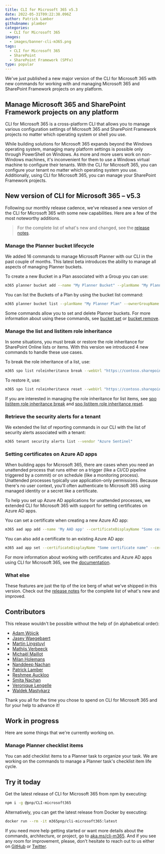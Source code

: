 ```yaml
---
title: CLI for Microsoft 365 v5.3
date: 2022-05-31T09:22:38.096Z
author: Patrick Lamber
githubname: plamber
categories:
  - CLI for Microsoft 365
images:
  - images/banner-cli-m365.png
tags:
  - CLI for Microsoft 365
  - SharePoint
  - SharePoint Framework (SPFx)
type: popular
---
```


We've just published a new major version of the CLI for Microsoft 365 with new commands for working with and managing Microsoft 365 and SharePoint Framework projects on any platform.

## Manage Microsoft 365 and SharePoint Framework projects on any platform

CLI for Microsoft 365 is a cross-platform CLI that allows you to manage various configuration settings of Microsoft 365 and SharePoint Framework projects no matter which operating system or shell you use.

While building solutions for Microsoft 365 expands beyond the Windows operating system, managing many platform settings is possible only through PowerShell on Windows. As more and more users work on non-Windows machines, it's inconvenient for them to use a Windows virtual machine to configure their tenants. With the CLI for Microsoft 365, you can configure your tenant no matter which operating system you use. Additionally, using CLI for Microsoft 365, you can manage your SharePoint Framework projects.

## New version of CLI for Microsoft 365 – v5.3

Following our monthly release cadence, we've released a new version of the CLI for Microsoft 365 with some new capabilities. Here are a few of the most noteworthy additions.

> For the complete list of what's new and changed, see the [release notes](https://pnp.github.io/cli-microsoft365/about/release-notes/#v530).

### Manage the Planner bucket lifecycle

We added 16 commands to manage Microsoft Planner with our CLI in the past couple of months. This latest beta introduces the ability to manage all aspects of managing Planner buckets.

To create a new Bucket in a Plan associated with a Group you can use:

```sh
m365 planner bucket add --name "My Planner Bucket" --planName "My Planner Plan" --ownerGroupName "My Planner Group"
```

You can list the Buckets of a Plan by using the bucket list command:

```bash
m365 planner bucket list --planName "My Planner Plan" --ownerGroupName "My Planner Group"
```

Some commands allow you to set and delete Planner buckets. For more information about using these commands, see [bucket set](https://pnp.github.io/cli-microsoft365/cmd/planner/bucket/bucket-set/) or [bucket remove](https://pnp.github.io/cli-microsoft365/cmd/planner/bucket/bucket-remove/).

### Manage the list and listitem role inheritance

In some situations, you must break or restore the role inheritance for SharePoint Online lists or items. With this version we introduced 4 new commands to handle these use cases.

To break the role inheritance of a list, use:

```sh
m365 spo list roleinheritance break --webUrl "https://contoso.sharepoint.com/sites/project-x" --listTitle "someList"
```

To restore it, use:

```sh
m365 spo list roleinheritance reset --webUrl "https://contoso.sharepoint.com/sites/project-x" --listTitle "someList"
```

If you are interested in managing the role inheritance for list items, see [spo listitem role inheritance break](https://pnp.github.io/cli-microsoft365/cmd/spo/listitem/listitem-roleinheritance-break/) and [spo listitem role inheritance reset](https://pnp.github.io/cli-microsoft365/cmd/spo/listitem/listitem-roleinheritance-reset/).

### Retrieve the security alerts for a tenant

We extended the list of reporting commands in our CLI with the list of security alerts associated with a tenant:

```sh
m365 tenant security alerts list --vendor "Azure Sentinel"
```

### Setting certificates on Azure AD apps

When building apps for Microsoft 365, there are cases when you need an unattended process that runs either on a trigger (like a CI/CD pipeline triggered by a commit) or on schedule (like a monitoring process). Unattended processes typically use application-only permissions. Because there's no user context, you'll often authenticate to Microsoft 365 using managed identity or a secret like a certificate.

To help you set up Azure AD applications for unattended processes, we extended CLI for Microsoft 365 with support for setting certificates on Azure AD apps.

You can set a certificate when creating a new Azure AD app:

```sh
m365 aad app add --name 'My AAD app' --certificateDisplayName "Some certificate name" --certificateFile c:\temp\some-certificate.cer
```

You can also add a certificate to an existing Azure AD app:

```sh
m365 aad app set --certificateDisplayName "Some certificate name" --certificateFile c:\temp\some-certificate.cer
```

For more information about working with certificates and Azure AD apps using CLI for Microsoft 365, see the [documentation](https://pnp.github.io/cli-microsoft365/cmd/aad/app/app-add/).

### What else

These features are just the tip of the ice berg of what we've shipped in this version. Check out the [release notes](https://pnp.github.io/cli-microsoft365/about/release-notes/#v530) for the complete list of what's new and improved.

## Contributors

This release wouldn't be possible without the help of (in alphabetical order):

- [Adam Wójcik](https://github.com/Adam-it)
- [Jasey Waegebaert](https://github.com/Jwaegebaert)
- [Martin Lingstuyl](https://github.com/martinlingstuyl)
- [Mathijs Verbeeck](https://github.com/MathijsVerbeeck)
- [Michaël Maillot](https://github.com/michaelmaillot)
- [Milan Holemans](https://github.com/milanholemans)
- [Nanddeep Nachan](https://github.com/nanddeepn)
- [Patrick Lamber](https://github.com/plamber)
- [Reshmee Auckloo](https://github.com/reshmee011)
- [Smita Nachan](https://github.com/SmitaNachan)
- [Veronique Lengelle](https://github.com/veronicageek)
- [Waldek Mastykarz](https://github.com/waldekmastykarz)

Thank you all for the time you chose to spend on CLI for Microsoft 365 and for your help to advance it!

## Work in progress

Here are some things that we're currently working on.

### Manage Planner checklist items

You can add checklist items to a Planner task to organize your task. We are working on the commands to manage a Planner task's checklist item life cycle.

## Try it today

Get the latest release of CLI for Microsoft 365 from npm by executing:

```bash
npm i -g @pnp/CLI-microsoft365
```

Alternatively, you can get the latest release from Docker by executing:

```bash
docker run --rm -it m365pnp/cli-microsoft365:latest
```

If you need more help getting started or want more details about the commands, architecture, or project, go to [aka.ms/cli-m365](https://aka.ms/cli-m365). And if you see any room for improvement, please, don't hesitate to reach out to us either on [GitHub](https://github.com/pnp/cli-microsoft365/discussions) or [Twitter](https://twitter.com/climicrosoft365).
